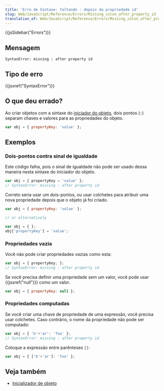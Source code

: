 ```yaml
---
title: 'Erro de Sintaxe: faltando : depois da propriedade id'
slug: Web/JavaScript/Reference/Errors/Missing_colon_after_property_id
translation_of: Web/JavaScript/Reference/Errors/Missing_colon_after_property_id
---
```

{{jsSidebar("Errors")}}

## Mensagem

    SyntaxError: missing : after property id

## Tipo de erro

{{jsxref("SyntaxError")}}

## O que deu errado?

Ao criar objetos com a sintaxe do [iniciador do objeto](/pt-BR/docs/Web/JavaScript/Reference/Operators/Object_initializer), dois pontos (`:`) separam chaves e valores para as propriedades do objeto.

```js
var obj = { propertyKey: 'value' };
```

## Exemplos

### Dois-pontos contra sinal de igualdade

Este código falha, pois o sinal de igualdade não pode ser usado dessa maneira nesta sintaxe do iniciador do objeto.

```js example-bad
var obj = { propertyKey = 'value' };
// SyntaxError: missing : after property id
```

Correto seria usar um dois-pontos, ou usar colchetes para atribuir uma nova propriedade depois que o objeto já foi criado.

```js example-good
var obj = { propertyKey: 'value' };

// or alternatively

var obj = { };
obj['propertyKey'] = 'value';
```

### Propriedades vazia

Você não pode criar propriedades vazias como esta:

```js example-bad
var obj = { propertyKey; };
// SyntaxError: missing : after property id
```

Se você precisa definir uma propriedade sem um valor, você pode usar {{jsxref("null")}} como um valor.

```js example-good
var obj = { propertyKey: null };
```

### Propriedades computadas

Se você criar uma chave de propriedade de uma expressão, você precisa usar colchetes. Caso contrário, o nome da propriedade não pode ser computado:

```js example-bad
var obj = { 'b'+'ar': 'foo' };
// SyntaxError: missing : after property id
```

Coloque a expressão entre parênteses `[]`:

```js example-good
var obj = { ['b'+'ar']: 'foo' };
```

## Veja também

- [Inicializador de objeto](/pt-BR/docs/Web/JavaScript/Reference/Operators/Object_initializer)
